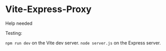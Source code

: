 # Vite-Express-Proxy
Help needed

Testing:

`npm run dev` on the Vite dev server.
`node server.js` on the Express server.
